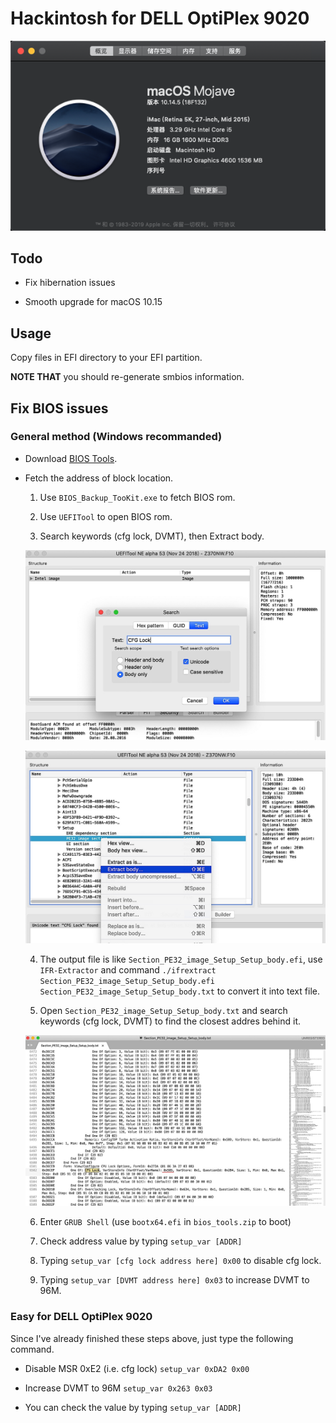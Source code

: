 # Hackintosh for DELL OptiPlex 9020

![](img/about.png)


## Todo

- Fix hibernation issues

- Smooth upgrade for macOS 10.15


## Usage

Copy files in EFI directory to your EFI partition.

**NOTE THAT** you should re-generate smbios information.


## Fix BIOS issues

### General method (Windows recommanded)

- Download [BIOS Tools](bios_tools.zip).

- Fetch the address of block location.

    1. Use `BIOS_Backup_TooKit.exe` to fetch BIOS rom.

    2. Use `UEFITool` to open BIOS rom.

    3. Search keywords (cfg lock, DVMT), then Extract body.

    ![](img/search.jpg)

    ![](img/export.jpg)

    4. The output file is like `Section_PE32_image_Setup_Setup_body.efi`, use `IFR-Extractor` and command `./ifrextract Section_PE32_image_Setup_Setup_body.efi Section_PE32_image_Setup_Setup_body.txt` to convert it into text file.

    5. Open `Section_PE32_image_Setup_Setup_body.txt` and search keywords (cfg lock, DVMT) to find the closest addres behind it.

    ![](img/fetchaddr.jpg)

    6. Enter `GRUB Shell` (use `bootx64.efi` in `bios_tools.zip` to boot)

    7. Check address value by typing `setup_var [ADDR]`

    8. Typing `setup_var [cfg lock address here] 0x00` to disable cfg lock.

    9. Typing `setup_var [DVMT address here] 0x03` to increase DVMT to 96M.


### Easy for DELL OptiPlex 9020

Since I've already finished these steps above, just type the following command.

- Disable MSR 0xE2 (i.e. cfg lock) `setup_var 0xDA2 0x00`

- Increase DVMT to 96M `setup_var 0x263 0x03`

- You can check the value by typing `setup_var [ADDR]`


